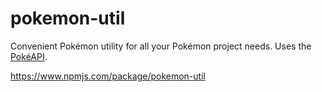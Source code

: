# pokemon-util
Convenient Pokémon utility for all your Pokémon project needs. Uses the [PokéAPI](https://pokeapi.co/).

https://www.npmjs.com/package/pokemon-util

